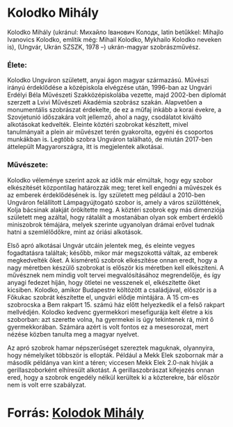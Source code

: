 # Kolodko Mihály
Kolodko Mihály (ukránul: Михайло Іванович Колодк, latin betűkkel: Mihajlo Ivanovics Kolodko, említik még: Mihail Kolodko, Mykhailo Kolodko neveken is), (Ungvár, Ukrán SZSZK, 1978 –) ukrán-magyar szobrászművész.
### Élete:
Kolodko Ungváron született, anyai ágon magyar származású. Művészi irányú érdeklődése a középiskola elvégzése után, 1996-ban az Ungvári Erdélyi Béla Művészeti Szakközépiskolába vezette, majd 2002-ben diplomát szerzett a Lvivi Művészeti Akadémia szobrász szakán.
Alapvetően a monumentális szobrászat érdekelte, de ez a műfaj inkább a korai évekre, a Szovjetunió időszakára volt jellemző, ahol a nagy, csodálatot kiváltó alkotásokat kedvelték. Eleinte köztéri szobrokat készített, mivel tanulmányait a plein air művészet terén gyakorolta, egyéni és csoportos munkákban is. Legtöbb szobra Ungváron található, de miután 2017-ben áttelepült Magyarországra, itt is megjelentek alkotásai.
### Művészete:
Kolodko véleménye szerint azok az idők már elmúltak, hogy egy szobor elkészítését központilag határozzák meg; teret kell engedni a művészek és az emberek érdeklődésének is. Így született meg például a 2010-ben Ungváron felállított Lámpagyújtogató szobor is, amely a város szülöttének, Kolja bácsinak alakját örökítette meg. A köztéri szobrok egy más dimenziója született meg azáltal, hogy rátalált a mostanában olyan sok embert érdeklő miniszobrok témájára, melyek szerinte ugyanolyan drámai erővel tudnak hatni a szemlélődőkre, mint az óriási alkotások.

Első apró alkotásai Ungvár utcáin jelentek meg, és eleinte vegyes fogadtatásra találtak; később, mikor már megszokottá váltak, az emberek megkedvelték őket. A kisméretű szobrok elkészítése onnan eredt, hogy a nagy méretben készülő szobrokat is először kis méretben kell elkészíteni. A művésznek nem mindig volt tervei megvalósításához megrendelője, és így anyagi fedezet híján, hogy ötletei ne vesszenek el, elkészítette őket kicsiben. Kolodko, amikor Budapestre költözött a családjával, először is a Főkukac szobrát készítette el, ungvári elődje mintájára. A 15 cm-es szobrocska a Bem rakpart 15. számú ház előtt helyezkedik el a felső rakpart mellvédjén. Kolodko kedvenc gyermekkori mesefigurája kelt életre a kis szoborban: azt szerette volna, ha gyermekei is úgy tekintenek rá, mint ő gyermekkorában. Számára azért is volt fontos ez a mesesorozat, mert nézése közben tanulta meg a magyar nyelvet.

Az apró szobrok hamar népszerűséget szereztek maguknak, olyannyira, hogy némelyiket többször is ellopták. Például a Mekk Elek szobornak már a második példánya van kint a téren; viccesen Mekk Elek 2.0-nak hívják a gerillaszoborként elhíresült alkotást. A gerillaszobrászat kifejezés onnan ered, hogy a szobrok engedély nélkül kerültek ki a közterekre, bár először nem is volt erre szabályzat.
# Forrás: [Kolodok Mihály](https://hu.wikipedia.org/wiki/Kolodko_Mih%C3%A1ly)
